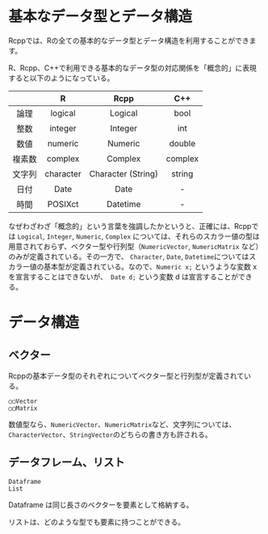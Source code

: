 # 基本なデータ型とデータ構造

Rcppでは、Rの全ての基本的なデータ型とデータ構造を利用することができます。


R、Rcpp、C++で利用できる基本的なデータ型の対応関係を「概念的」に表現すると以下のようになっている。

||R|Rcpp|C++|
|:---:|:---:|:---:|:---:|
|論理|logical|Logical|bool|
|整数|integer|Integer|int|
|数値|numeric|Numeric|double|
|複素数|complex|Complex|complex|
|文字列|character|Character (String)|string|
|日付|Date|Date|-|
|時間|POSIXct|Datetime|-|
 

なぜわざわざ「概念的」という言葉を強調したかというと、正確には、Rcppでは `Logical`, `Integer`, `Numeric`, `Complex` については、それらのスカラー値の型は用意されておらず、ベクター型や行列型（`NumericVector`, `NumericMatrix` など）のみが定義されている。その一方で、 `Character`, `Date`, `Datetime`についてはスカラー値の基本型が定義されている。なので、`Numeric x;` というような変数 x を宣言することはできないが、　`Date d;` という変数 d は宣言することができる。


# データ構造

## ベクター

Rcppの基本データ型のそれぞれについてベクター型と行列型が定義されている。

```
◯◯Vector
◯◯Matrix
```

数値型なら、`NumericVector`、`NumericMatrix`など、文字列については、`CharacterVector`、`StringVector`のどちらの書き方も許される。




## データフレーム、リスト

```
Dataframe
List
```
Dataframe は同じ長さのベクターを要素として格納する。

リストは、どのような型でも要素に持つことができる。







